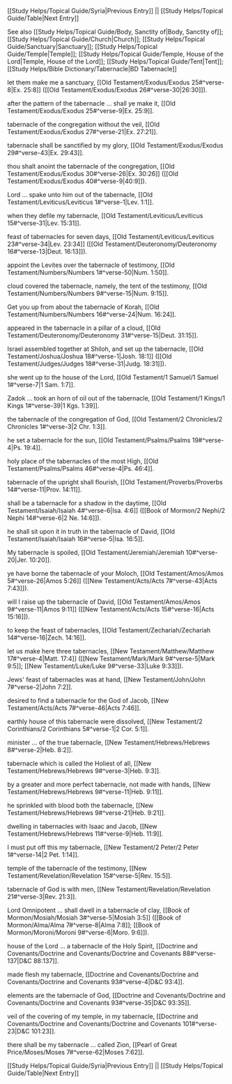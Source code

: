 [[Study Helps/Topical Guide/Syria|Previous Entry]]  ||  [[Study Helps/Topical Guide/Table|Next Entry]]

 See also [[Study Helps/Topical Guide/Body, Sanctity of|Body, Sanctity of]]; [[Study Helps/Topical Guide/Church|Church]]; [[Study Helps/Topical Guide/Sanctuary|Sanctuary]]; [[Study Helps/Topical Guide/Temple|Temple]]; [[Study Helps/Topical Guide/Temple, House of the Lord|Temple, House of the Lord]]; [[Study Helps/Topical Guide/Tent|Tent]]; [[Study Helps/Bible Dictionary/Tabernacle|BD Tabernacle]]

 let them make me a sanctuary, [[Old Testament/Exodus/Exodus 25#^verse-8|Ex. 25:8]] ([[Old Testament/Exodus/Exodus 26#^verse-30|26:30]]).

 after the pattern of the tabernacle ... shall ye make it, [[Old Testament/Exodus/Exodus 25#^verse-9|Ex. 25:9]].

 tabernacle of the congregation without the veil, [[Old Testament/Exodus/Exodus 27#^verse-21|Ex. 27:21]].

 tabernacle shall be sanctified by my glory, [[Old Testament/Exodus/Exodus 29#^verse-43|Ex. 29:43]].

 thou shalt anoint the tabernacle of the congregation, [[Old Testament/Exodus/Exodus 30#^verse-26|Ex. 30:26]] ([[Old Testament/Exodus/Exodus 40#^verse-9|40:9]]).

 Lord ... spake unto him out of the tabernacle, [[Old Testament/Leviticus/Leviticus 1#^verse-1|Lev. 1:1]].

 when they defile my tabernacle, [[Old Testament/Leviticus/Leviticus 15#^verse-31|Lev. 15:31]].

 feast of tabernacles for seven days, [[Old Testament/Leviticus/Leviticus 23#^verse-34|Lev. 23:34]] ([[Old Testament/Deuteronomy/Deuteronomy 16#^verse-13|Deut. 16:13]]).

 appoint the Levites over the tabernacle of testimony, [[Old Testament/Numbers/Numbers 1#^verse-50|Num. 1:50]].

 cloud covered the tabernacle, namely, the tent of the testimony, [[Old Testament/Numbers/Numbers 9#^verse-15|Num. 9:15]].

 Get you up from about the tabernacle of Korah, [[Old Testament/Numbers/Numbers 16#^verse-24|Num. 16:24]].

 appeared in the tabernacle in a pillar of a cloud, [[Old Testament/Deuteronomy/Deuteronomy 31#^verse-15|Deut. 31:15]].

 Israel assembled together at Shiloh, and set up the tabernacle, [[Old Testament/Joshua/Joshua 18#^verse-1|Josh. 18:1]] ([[Old Testament/Judges/Judges 18#^verse-31|Judg. 18:31]]).

 she went up to the house of the Lord, [[Old Testament/1 Samuel/1 Samuel 1#^verse-7|1 Sam. 1:7]].

 Zadok ... took an horn of oil out of the tabernacle, [[Old Testament/1 Kings/1 Kings 1#^verse-39|1 Kgs. 1:39]].

 the tabernacle of the congregation of God, [[Old Testament/2 Chronicles/2 Chronicles 1#^verse-3|2 Chr. 1:3]].

 he set a tabernacle for the sun, [[Old Testament/Psalms/Psalms 19#^verse-4|Ps. 19:4]].

 holy place of the tabernacles of the most High, [[Old Testament/Psalms/Psalms 46#^verse-4|Ps. 46:4]].

 tabernacle of the upright shall flourish, [[Old Testament/Proverbs/Proverbs 14#^verse-11|Prov. 14:11]].

 shall be a tabernacle for a shadow in the daytime, [[Old Testament/Isaiah/Isaiah 4#^verse-6|Isa. 4:6]] ([[Book of Mormon/2 Nephi/2 Nephi 14#^verse-6|2 Ne. 14:6]]).

 he shall sit upon it in truth in the tabernacle of David, [[Old Testament/Isaiah/Isaiah 16#^verse-5|Isa. 16:5]].

 My tabernacle is spoiled, [[Old Testament/Jeremiah/Jeremiah 10#^verse-20|Jer. 10:20]].

 ye have borne the tabernacle of your Moloch, [[Old Testament/Amos/Amos 5#^verse-26|Amos 5:26]] ([[New Testament/Acts/Acts 7#^verse-43|Acts 7:43]]).

 will I raise up the tabernacle of David, [[Old Testament/Amos/Amos 9#^verse-11|Amos 9:11]] ([[New Testament/Acts/Acts 15#^verse-16|Acts 15:16]]).

 to keep the feast of tabernacles, [[Old Testament/Zechariah/Zechariah 14#^verse-16|Zech. 14:16]].

 let us make here three tabernacles, [[New Testament/Matthew/Matthew 17#^verse-4|Matt. 17:4]] ([[New Testament/Mark/Mark 9#^verse-5|Mark 9:5]]; [[New Testament/Luke/Luke 9#^verse-33|Luke 9:33]]).

 Jews' feast of tabernacles was at hand, [[New Testament/John/John 7#^verse-2|John 7:2]].

 desired to find a tabernacle for the God of Jacob, [[New Testament/Acts/Acts 7#^verse-46|Acts 7:46]].

 earthly house of this tabernacle were dissolved, [[New Testament/2 Corinthians/2 Corinthians 5#^verse-1|2 Cor. 5:1]].

 minister ... of the true tabernacle, [[New Testament/Hebrews/Hebrews 8#^verse-2|Heb. 8:2]].

 tabernacle which is called the Holiest of all, [[New Testament/Hebrews/Hebrews 9#^verse-3|Heb. 9:3]].

 by a greater and more perfect tabernacle, not made with hands, [[New Testament/Hebrews/Hebrews 9#^verse-11|Heb. 9:11]].

 he sprinkled with blood both the tabernacle, [[New Testament/Hebrews/Hebrews 9#^verse-21|Heb. 9:21]].

 dwelling in tabernacles with Isaac and Jacob, [[New Testament/Hebrews/Hebrews 11#^verse-9|Heb. 11:9]].

 I must put off this my tabernacle, [[New Testament/2 Peter/2 Peter 1#^verse-14|2 Pet. 1:14]].

 temple of the tabernacle of the testimony, [[New Testament/Revelation/Revelation 15#^verse-5|Rev. 15:5]].

 tabernacle of God is with men, [[New Testament/Revelation/Revelation 21#^verse-3|Rev. 21:3]].

 Lord Omnipotent ... shall dwell in a tabernacle of clay, [[Book of Mormon/Mosiah/Mosiah 3#^verse-5|Mosiah 3:5]] ([[Book of Mormon/Alma/Alma 7#^verse-8|Alma 7:8]]; [[Book of Mormon/Moroni/Moroni 9#^verse-6|Moro. 9:6]]).

 house of the Lord ... a tabernacle of the Holy Spirit, [[Doctrine and Covenants/Doctrine and Covenants/Doctrine and Covenants 88#^verse-137|D&C 88:137]].

 made flesh my tabernacle, [[Doctrine and Covenants/Doctrine and Covenants/Doctrine and Covenants 93#^verse-4|D&C 93:4]].

 elements are the tabernacle of God, [[Doctrine and Covenants/Doctrine and Covenants/Doctrine and Covenants 93#^verse-35|D&C 93:35]].

 veil of the covering of my temple, in my tabernacle, [[Doctrine and Covenants/Doctrine and Covenants/Doctrine and Covenants 101#^verse-23|D&C 101:23]].

 there shall be my tabernacle ... called Zion, [[Pearl of Great Price/Moses/Moses 7#^verse-62|Moses 7:62]].

[[Study Helps/Topical Guide/Syria|Previous Entry]]  ||  [[Study Helps/Topical Guide/Table|Next Entry]]